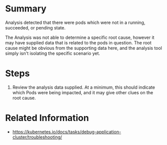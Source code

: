 # Summary
Analysis detected that there were pods which were not in a running, succeeded, or pending state.

The Analysis was not able to determine a specific root cause, however it may have supplied data that is related to the pods in question.
The root cause might be obvious from the supporting data here, and the analysis tool simply isn't isolating the specific scenario yet.

# Steps
1. Review the analysis data supplied. At a minimum, this should indicate which Pods were being impacted, and it may give other clues on the root cause.

# Related Information
* https://kubernetes.io/docs/tasks/debug-application-cluster/troubleshooting/
